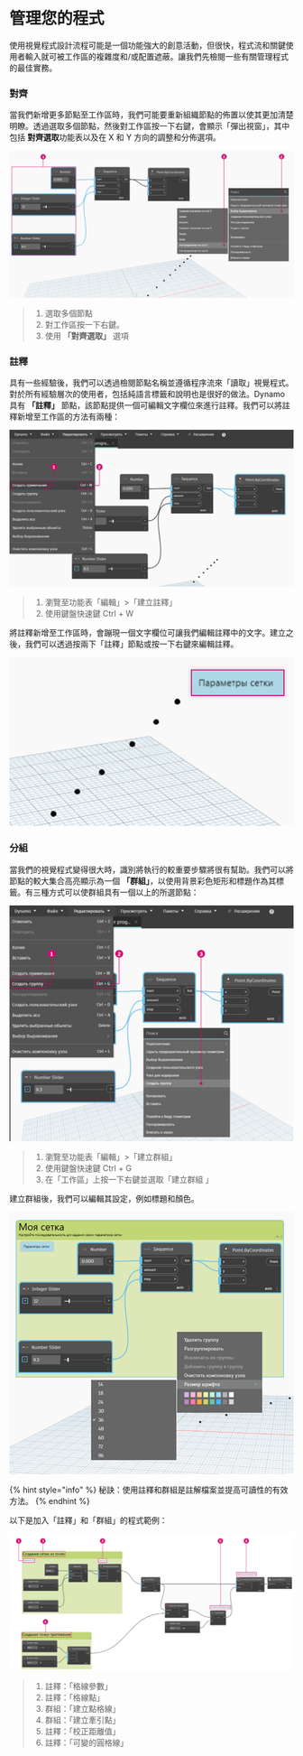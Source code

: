 # 管理您的程式

使用視覺程式設計流程可能是一個功能強大的創意活動，但很快，程式流和關鍵使用者輸入就可被工作區的複雜度和/或配置遮蔽。讓我們先檢閱一些有關管理程式的最佳實務。

### 對齊&#x20;

當我們新增更多節點至工作區時，我們可能要重新組織節點的佈置以使其更加清楚明瞭。透過選取多個節點，然後對工作區按一下右鍵，會顯示「彈出視窗」，其中包括 **對齊選取**功能表以及在 X 和 Y 方向的調整和分佈選項。

![](<./images/4/managing your program - alignment.jpg>)

> 1. 選取多個節點
> 2. 對工作區按一下右鍵。
> 3. 使用 **「對齊選取」** 選項

### 註釋&#x20;

具有一些經驗後，我們可以透過檢閱節點名稱並遵循程序流來「讀取」視覺程式。對於所有經驗層次的使用者，包括純語言標籤和說明也是很好的做法。Dynamo 具有 **「註釋」** 節點，該節點提供一個可編輯文字欄位來進行註釋。我們可以將註釋新增至工作區的方法有兩種：

![](<./images/4/managing your program - notes.jpg>)

> 1. 瀏覽至功能表「編輯」>「建立註釋」
> 2. 使用鍵盤快速鍵 Ctrl + W

將註釋新增至工作區時，會蹦現一個文字欄位可讓我們編輯註釋中的文字。建立之後，我們可以透過按兩下「註釋」節點或按一下右鍵來編輯註釋。

![](<./images/4/managing your program - notes 02.jpg>)

### 分組&#x20;

當我們的視覺程式變得很大時，識別將執行的較重要步驟將很有幫助。我們可以將節點的較大集合高亮顯示為一個 **「群組」**，以使用背景彩色矩形和標題作為其標籤。有三種方式可以使群組具有一個以上的所選節點：

![](<./images/4/managing your program - grouping 01.jpg>)

> 1. 瀏覽至功能表「編輯」>「建立群組」
> 2. 使用鍵盤快速鍵 Ctrl + G
> 3. 在「工作區」上按一下右鍵並選取「建立群組 」

建立群組後，我們可以編輯其設定，例如標題和顏色。&#x20;

![](<./images/4/managing your program - grouping 02.jpg>)

{% hint style="info" %}
秘訣：使用註釋和群組是註解檔案並提高可讀性的有效方法。
{% endhint %}

以下是加入「註釋」和「群組」的程式範例：

![](<./images/4/managing your program - grouping 03.jpg>)

> 1. 註釋：「格線參數」
> 2. 註釋：「格線點」
> 3. 群組：「建立點格線」
> 4. 群組：「建立牽引點」
> 5. 註釋：「校正距離值」
> 6. 註釋：「可變的圓格線」

